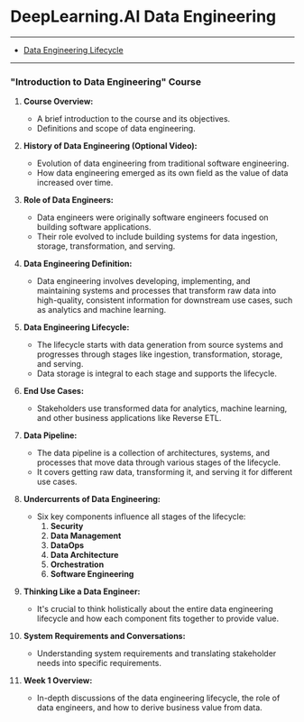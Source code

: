 # DeepLearning.AI Data Engineering

---
- [Data Engineering Lifecycle](https://github.com/uwspstar/Courses-I-am-taking/blob/main/DeepLearning.AI%20Data%20Engineering/Data%20Engineering%20Lifecycle.md)

---

### "Introduction to Data Engineering" Course

1. **Course Overview:**
   - A brief introduction to the course and its objectives.
   - Definitions and scope of data engineering.

2. **History of Data Engineering (Optional Video):**
   - Evolution of data engineering from traditional software engineering.
   - How data engineering emerged as its own field as the value of data increased over time.

3. **Role of Data Engineers:**
   - Data engineers were originally software engineers focused on building software applications.
   - Their role evolved to include building systems for data ingestion, storage, transformation, and serving.

4. **Data Engineering Definition:**
   - Data engineering involves developing, implementing, and maintaining systems and processes that transform raw data into high-quality, consistent information for downstream use cases, such as analytics and machine learning.

5. **Data Engineering Lifecycle:**
   - The lifecycle starts with data generation from source systems and progresses through stages like ingestion, transformation, storage, and serving.
   - Data storage is integral to each stage and supports the lifecycle.

6. **End Use Cases:**
   - Stakeholders use transformed data for analytics, machine learning, and other business applications like Reverse ETL.

7. **Data Pipeline:**
   - The data pipeline is a collection of architectures, systems, and processes that move data through various stages of the lifecycle.
   - It covers getting raw data, transforming it, and serving it for different use cases.

8. **Undercurrents of Data Engineering:**
   - Six key components influence all stages of the lifecycle:
     1. **Security**
     2. **Data Management**
     3. **DataOps**
     4. **Data Architecture**
     5. **Orchestration**
     6. **Software Engineering**

9. **Thinking Like a Data Engineer:**
   - It's crucial to think holistically about the entire data engineering lifecycle and how each component fits together to provide value.

10. **System Requirements and Conversations:**
    - Understanding system requirements and translating stakeholder needs into specific requirements.

11. **Week 1 Overview:**
    - In-depth discussions of the data engineering lifecycle, the role of data engineers, and how to derive business value from data.
